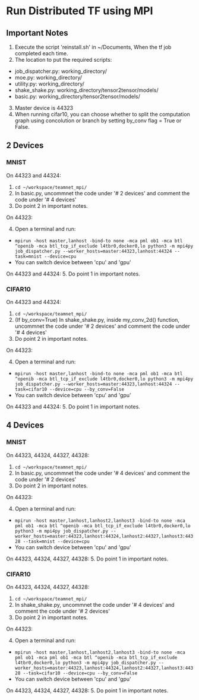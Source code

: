 # Run Distributed TF using MPI

## Important Notes
1. Execute the script 'reinstall.sh' in ~/Documents, When the tf job completed each time.
2. The location to put the required scripts:
- job_dispatcher.py: working_directory/
- moe.py: working_directory/
- utility.py: working_directory/
- shake_shake.py: working_directory/tensor2tensor/models/
- basic.py: working_directory/tensor2tensor/models/
3. Master device is 44323
4. When running cifar10, you can choose whether to split the computation graph using concolution or branch by setting by_conv flag = True or False.

## 2 Devices
### MNIST
On 44323 and 44324:

1. ```cd ~/workspace/teamnet_mpi/```
2. In basic.py, uncommnet the code under '# 2 devices' and comment the code under '# 4 devices'
3. Do point 2 in important notes.

On 44323:

4. Open a terminal and run: 
- ```mpirun -host master,lanhost -bind-to none -mca pml ob1 -mca btl ^openib -mca btl_tcp_if_exclude l4tbr0,docker0,lo python3 -m mpi4py job_dispatcher.py --worker_hosts=master:44323,lanhost:44324 --task=mnist --device=cpu```
- You can switch device between 'cpu' and 'gpu'

On 44323 and 44324:
5. Do point 1 in important notes.

### CIFAR10
On 44323 and 44324:

1. ```cd ~/workspace/teamnet_mpi/```
2. (If by_conv=True) In shake_shake.py, inside my_conv_2d() function, uncommnet the code under '# 2 devices' and comment the code under '# 4 devices'
3. Do point 2 in important notes.

On 44323:

4. Open a terminal and run: 
- ```mpirun -host master,lanhost -bind-to none -mca pml ob1 -mca btl ^openib -mca btl_tcp_if_exclude l4tbr0,docker0,lo python3 -m mpi4py job_dispatcher.py --worker_hosts=master:44323,lanhost:44324 --task=cifar10 --device=cpu --by_conv=False```
- You can switch device between 'cpu' and 'gpu'

On 44323 and 44324:
5. Do point 1 in important notes.

## 4 Devices
### MNIST
On 44323, 44324, 44327, 44328:

1. ```cd ~/workspace/teamnet_mpi/```
2. In basic.py, uncommnet the code under '# 4 devices' and comment the code under '# 2 devices'
3. Do point 2 in important notes.

On 44323:

4. Open a terminal and run: 
- ```mpirun -host master,lanhost,lanhost2,lanhost3 -bind-to none -mca pml ob1 -mca btl ^openib -mca btl_tcp_if_exclude l4tbr0,docker0,lo python3 -m mpi4py job_dispatcher.py --worker_hosts=master:44323,lanhost:44324,lanhost2:44327,lanhost3:44328 --task=mnist --device=cpu```
- You can switch device between 'cpu' and 'gpu'

On 44323, 44324, 44327, 44328:
5. Do point 1 in important notes.

### CIFAR10
On 44323, 44324, 44327, 44328:

1. ```cd ~/workspace/teamnet_mpi/```
2. In shake_shake.py, uncommnet the code under '# 4 devices' and comment the code under '# 2 devices'
3. Do point 2 in important notes.

On 44323:

4. Open a terminal and run: 
- ```mpirun -host master,lanhost,lanhost2,lanhost3 -bind-to none -mca pml ob1 -mca pml ob1 -mca btl ^openib -mca btl_tcp_if_exclude l4tbr0,docker0,lo python3 -m mpi4py job_dispatcher.py --worker_hosts=master:44323,lanhost:44324,lanhost2:44327,lanhost3:44328 --task=cifar10 --device=cpu --by_conv=False```
- You can switch device between 'cpu' and 'gpu'

On 44323, 44324, 44327, 44328:
5. Do point 1 in important notes.
